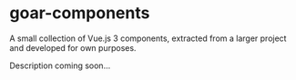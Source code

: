 # goar-components

A small collection of Vue.js 3 components, extracted from a larger project and developed for own purposes.

Description coming soon...